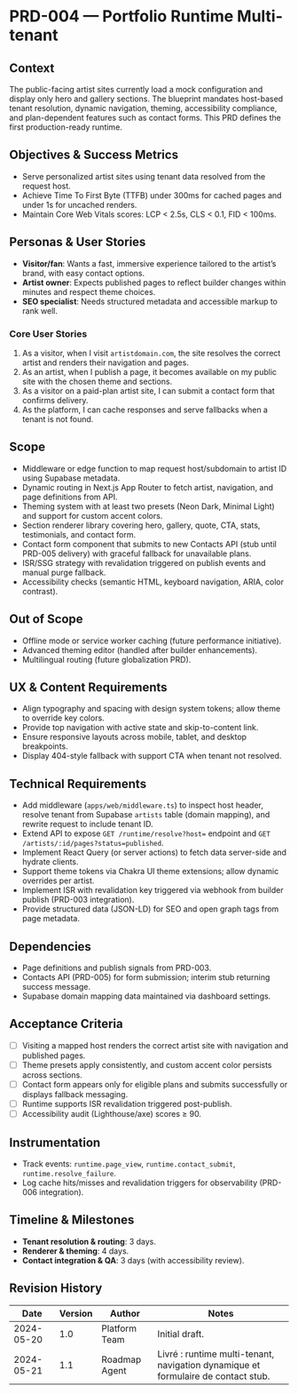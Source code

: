 # PRD-004 — Portfolio Runtime Multi-tenant

## Context
The public-facing artist sites currently load a mock configuration and display only hero and gallery sections. The blueprint mandates host-based tenant resolution, dynamic navigation, theming, accessibility compliance, and plan-dependent features such as contact forms. This PRD defines the first production-ready runtime.

## Objectives & Success Metrics
- Serve personalized artist sites using tenant data resolved from the request host.
- Achieve Time To First Byte (TTFB) under 300ms for cached pages and under 1s for uncached renders.
- Maintain Core Web Vitals scores: LCP < 2.5s, CLS < 0.1, FID < 100ms.

## Personas & User Stories
- **Visitor/fan**: Wants a fast, immersive experience tailored to the artist’s brand, with easy contact options.
- **Artist owner**: Expects published pages to reflect builder changes within minutes and respect theme choices.
- **SEO specialist**: Needs structured metadata and accessible markup to rank well.

### Core User Stories
1. As a visitor, when I visit `artistdomain.com`, the site resolves the correct artist and renders their navigation and pages.
2. As an artist, when I publish a page, it becomes available on my public site with the chosen theme and sections.
3. As a visitor on a paid-plan artist site, I can submit a contact form that confirms delivery.
4. As the platform, I can cache responses and serve fallbacks when a tenant is not found.

## Scope
- Middleware or edge function to map request host/subdomain to artist ID using Supabase metadata.
- Dynamic routing in Next.js App Router to fetch artist, navigation, and page definitions from API.
- Theming system with at least two presets (Neon Dark, Minimal Light) and support for custom accent colors.
- Section renderer library covering hero, gallery, quote, CTA, stats, testimonials, and contact form.
- Contact form component that submits to new Contacts API (stub until PRD-005 delivery) with graceful fallback for unavailable plans.
- ISR/SSG strategy with revalidation triggered on publish events and manual purge fallback.
- Accessibility checks (semantic HTML, keyboard navigation, ARIA, color contrast).

## Out of Scope
- Offline mode or service worker caching (future performance initiative).
- Advanced theming editor (handled after builder enhancements).
- Multilingual routing (future globalization PRD).

## UX & Content Requirements
- Align typography and spacing with design system tokens; allow theme to override key colors.
- Provide top navigation with active state and skip-to-content link.
- Ensure responsive layouts across mobile, tablet, and desktop breakpoints.
- Display 404-style fallback with support CTA when tenant not resolved.

## Technical Requirements
- Add middleware (`apps/web/middleware.ts`) to inspect host header, resolve tenant from Supabase `artists` table (domain mapping), and rewrite request to include tenant ID.
- Extend API to expose `GET /runtime/resolve?host=` endpoint and `GET /artists/:id/pages?status=published`.
- Implement React Query (or server actions) to fetch data server-side and hydrate clients.
- Support theme tokens via Chakra UI theme extensions; allow dynamic overrides per artist.
- Implement ISR with revalidation key triggered via webhook from builder publish (PRD-003 integration).
- Provide structured data (JSON-LD) for SEO and open graph tags from page metadata.

## Dependencies
- Page definitions and publish signals from PRD-003.
- Contacts API (PRD-005) for form submission; interim stub returning success message.
- Supabase domain mapping data maintained via dashboard settings.

## Acceptance Criteria
- [ ] Visiting a mapped host renders the correct artist site with navigation and published pages.
- [ ] Theme presets apply consistently, and custom accent color persists across sections.
- [ ] Contact form appears only for eligible plans and submits successfully or displays fallback messaging.
- [ ] Runtime supports ISR revalidation triggered post-publish.
- [ ] Accessibility audit (Lighthouse/axe) scores ≥ 90.

## Instrumentation
- Track events: `runtime.page_view`, `runtime.contact_submit`, `runtime.resolve_failure`.
- Log cache hits/misses and revalidation triggers for observability (PRD-006 integration).

## Timeline & Milestones
- **Tenant resolution & routing**: 3 days.
- **Renderer & theming**: 4 days.
- **Contact integration & QA**: 3 days (with accessibility review).

## Revision History
| Date | Version | Author | Notes |
|------|---------|--------|-------|
| 2024-05-20 | 1.0 | Platform Team | Initial draft. |
| 2024-05-21 | 1.1 | Roadmap Agent | Livré : runtime multi-tenant, navigation dynamique et formulaire de contact stub. |
